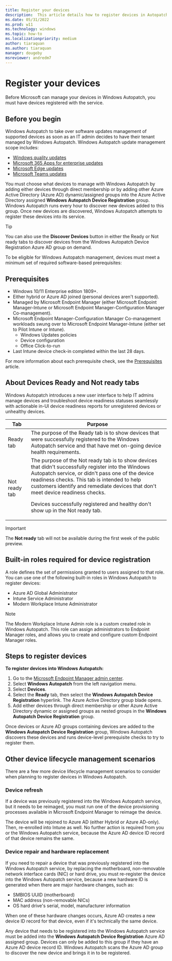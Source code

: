 ```yaml
---
title: Register your devices
description:  This article details how to register devices in Autopatch
ms.date: 05/31/2022
ms.prod: w11
ms.technology: windows
ms.topic: how-to
ms.localizationpriority: medium
author: tiaraquan
ms.author: tiaraquan
manager: dougeby
msreviewer: andredm7
---
```


# Register your devices

Before Microsoft can manage your devices in Windows Autopatch, you must have devices registered with the service.

## Before you begin

Windows Autopatch to take over software updates management of supported devices as soon as an IT admin decides to have their tenant managed by Windows Autopatch. Windows Autopatch update management scope includes:

- [Windows quality updates](../operate/windows-autopatch-wqu-overview.md)
- [Microsoft 365 Apps for enterprise updates](../operate/windows-autopatch-microsoft-365-apps-enterprise.md)
- [Microsoft Edge updates](../operate/windows-autopatch-edge.md)
- [Microsoft Teams updates](../operate/windows-autopatch-teams.md)

You must choose what devices to manage with Windows Autopatch by adding either devices through direct membership or by adding other Azure Active Directory (Azure AD) dynamic/assigned groups into the Azure Active Directory assigned **Windows Autopatch Device Registration** group. Windows Autopatch runs every hour to discover new devices added to this group. Once new devices are discovered, Windows Autopatch attempts to register these devices into its service.

> [!TIP]
> You can also use the **Discover Devices** button in either the Ready or Not ready tabs to discover devices from the Windows Autopatch Device Registration Azure AD group on demand.

To be eligible for Windows Autopatch management, devices must meet a minimum set of required software-based prerequisites:

## Prerequisites

- Windows 10/11 Enterprise edition 1809+.
- Either hybrid or Azure AD joined (personal devices aren't supported).
- Managed by Microsoft Endpoint Manager (either Microsoft Endpoint Manager-Intune or Microsoft Endpoint Manager-Configuration Manager Co-management).
- Microsoft Endpoint Manager-Configuration Manager Co-management workloads swung over to Microsoft Endpoint Manager-Intune (either set to Pilot Intune or Intune).
	- Windows Updates policies
	- Device configuration
	- Office Click-to-run
- Last Intune device check-in completed within the last 28 days.  

For more information about each prerequisite check, see the [Prerequisites](../prepare/windows-autopatch-prerequisites.md) article.

## About Devices Ready and Not ready tabs

Windows Autopatch introduces a new user interface to help IT admins manage devices and troubleshoot device readiness statuses seamlessly with actionable in-UI device readiness reports for unregistered devices or unhealthy devices.

| Tab | Purpose |
| ----- | ----- |
| Ready tab | The purpose of the Ready tab is to show devices that were successfully registered to the Windows Autopatch service and that have met on-going device health requirements. |
| Not ready tab | The purpose of the Not ready tab is to show devices that didn't successfully register into the Windows Autopatch service, or didn't pass one of the device readiness checks. This tab is intended to help customers identify and remediate devices that don't meet device readiness checks.<p><p>Devices successfully registered and healthy don't show up in the Not ready tab. |

> [!IMPORTANT]
> The **Not ready** tab will not be available during the first week of the public preview.

## Built-in roles required for device registration

A role defines the set of permissions granted to users assigned to that role. You can use one of the following built-in roles in Windows Autopatch to register devices:

- Azure AD Global Administrator
- Intune Service Administrator
- Modern Workplace Intune Administrator

> [!NOTE]
> The Modern Workplace Intune Admin role is a custom created role in Windows Autopatch. This role can assign administrators to Endpoint Manager roles, and allows you to create and configure custom Endpoint Manager roles.

## Steps to register devices

**To register devices into Windows Autopatch:**

1. Go to the [Microsoft Endpoint Manager admin center](https://endpoint.microsoft.com/).
2. Select **Windows Autopatch** from the left navigation menu.
3. Select **Devices**.
4. Select the **Ready** tab, then select the **Windows Autopatch Device Registration** hyperlink. The Azure Active Directory group blade opens.
5. Add either devices through direct membership or other Azure Active Directory dynamic or assigned groups as nested groups in the **Windows Autopatch Device Registration** group.

Once devices or Azure AD groups containing devices are added to the **Windows Autopatch Device Registration** group, Windows Autopatch discovers these devices and runs device-level prerequisite checks to try to register them.

## Other device lifecycle management scenarios

There are a few more device lifecycle management scenarios to consider when planning to register devices in Windows Autopatch.

### Device refresh

If a device was previously registered into the Windows Autopatch service, but it needs to be reimaged, you must run one of the device provisioning processes available in Microsoft Endpoint Manager to reimage the device.

The device will be rejoined to Azure AD (either Hybrid or Azure AD-only). Then, re-enrolled into Intune as well. No further action is required from you or the Windows Autopatch service, because the Azure AD device ID record of that device remains the same.

### Device repair and hardware replacement

If you need to repair a device that was previously registered into the Windows Autopatch service, by replacing the motherboard, non-removable network interface cards (NIC) or hard drive, you must re-register the device into the Windows Autopatch service, because a new hardware ID is generated when there are major hardware changes, such as:

- SMBIOS UUID (motherboard)
- MAC address (non-removable NICs)
- OS hard drive's serial, model, manufacturer information

When one of these hardware changes occurs, Azure AD creates a new device ID record for that device, even if it's technically the same device.

Any device that needs to be registered into the Windows Autopatch service must be added into the **Windows Autopatch Device Registration** Azure AD assigned group. Devices can only be added to this group if they have an Azure AD device record ID. Windows Autopatch scans the Azure AD group to discover the new device and brings it in to be registered.

